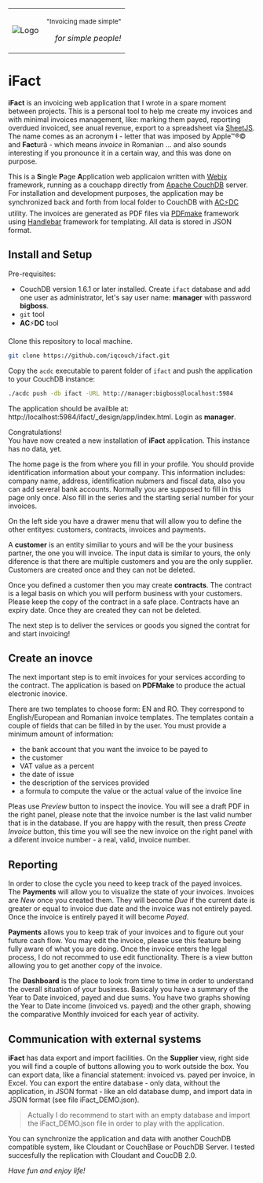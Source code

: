 
<table border="0" width="100%">
  <tr>
    <td>
    <img src="https://github.com/iqcouch/ifact/blob/master/Logo.png" alt="Logo"></img>
    </td>
    <td>
    <p align="right"><small>"Invoicing made simple"</small></p>
    <p align="right"><em>for simple people!</em></p>
    </td>
  </tr>
</table>

# iFact

**iFact** is an invoicing web application that I wrote in a spare moment between projects. This is a personal tool to help me create my invoices and with minimal invoices management, like: marking them payed, reporting overdued invoiced, see anual revenue, export to a spreadsheet via [SheetJS](http://sheetjs.com/).  
The name comes as an acronym **i** - letter that was imposed by Apple&trade;&reg;&copy; and **Fact**ură - which means _invoice_ in Romanian ... and also sounds interesting if you pronounce it in a certain way, and this was done on purpose.

This is a **S**ingle **P**age **A**pplication web applicaion written with [Webix](https://webix.com/) framework, running as a couchapp directly
from [Apache CouchDB](http://couchdb.apache.org/) server. For installation and development purposes, the application
may be synchronized back and forth from local folder to CouchDB with [AC:zap:DC](https://github.com/iqcouch/acdc) utility.
The invoices are generated as PDF files via [PDFmake](http://pdfmake.org/) framework using [Handlebar](http://handlebarsjs.com/) framework for templating. All data is stored in JSON format.

## Install and Setup

Pre-requisites:

* CouchDB version 1.6.1 or later installed. Create `ifact` database and add one user as administrator, let's say user name: **manager** with password **bigboss**.
* `git` tool
* **AC**:zap:**DC** tool

Clone this repository to local machine.

```bash
git clone https://github.com/iqcouch/ifact.git
```

Copy the `acdc` executable to parent folder of `ifact` and push the application to your CouchDB instance:

```bash
./acdc push -db ifact -URL http://manager:bigboss@localhost:5984
```

The application should be availble at: http://localhost:5984/ifact/_design/app/index.html. Login as **manager**.

Congratulations!  
You have now created a new installation of **iFact** application. This instance has no data, yet.

The home page is the from where you fill in your profile. You should provide identification information about your company. This information includes: company name, address, identification nubmers and fiscal data, also you can add several bank accounts. Normally you are supposed to fill in this page only once. Also fill in the series and the starting serial number for your invoices.

On the left side you have a drawer menu that will allow you to define the other entityes: customers, contracts, invoices and payments.

A **customer** is an entity similiar to yours and will be the your business partner, the one you will invoice. The input data is similar to yours, the only diference is that there are multiple customers and you are the only supplier. Customers are created once and they can not be deleted.

Once you defined a customer then you may create **contracts**. The contract is a legal basis on which you will perform business with your customers. Please keep the copy of the contract in a safe place. Contracts have an expiry date. Once they are created they can not be deleted.

The next step is to deliver the services or goods you signed the contrat for and start invoicing!

## Create an inovce

The next important step is to emit invoices for your services according to the contract. The application is based on **PDFMake** to produce the actual electronic inovice.

There are two templates to choose form: EN and RO. They correspond to English/European and Romanian invoice templates. The templates contain a couple of fields that can be filled in by the user. You must provide a minimum amount of information:

* the bank account that you want the invoice to be payed to
* the customer
* VAT value as a percent
* the date of issue
* the description of the services provided
* a formula to compute the value or the actual value of the invoice line

Pleas use _Preview_ button to inspect the inovice. You will see a draft PDF in the right panel, please note that the invoice number is the last valid number that is in the database. If you are happy with the result, then press _Create Invoice_ button, this time you will see the new invoice on the right panel with a diferent invoice number - a real, valid, invoice number.

## Reporting

In order to close the cycle you need to keep track of the payed invoices. The **Payments** will allow you to visualize the state of your invoices. Invoices are _New_ once you created them. They will become _Due_ if the current date is greater or equal to invoice due date and the invoice was not entirely payed. Once the invoice is entirely payed it will become _Payed_.

**Payments** allows you to keep trak of your invoices and to figure out your future cash flow. You may edit the invoice, please use this feature being fully aware of what you are doing. Once the invoice enters the legal process, I do not recommed to use edit functionality. There is a view button allowing you to get another copy of the invoice.

The **Dashboard** is the place to look from time to time in order to understand the overall situation of your business. Basicaly you have a summary of the Year to Date invoiced, payed and due sums. You have two graphs showing the Year to Date income (invoiced vs. payed) and the other graph, showing the comparative Monthly invoiced for each year of activity.

## Communication with external systems

**iFact** has data export and import facilities. On the **Supplier** view, right side you will find a couple of buttons allowing you to work outside the box. You can export data, like a financial statement: invoiced vs. payed per invoice, in Excel. You can export the entire database - only data, without the application, in JSON format - like an old database dump, and import data in JSON format (see file iFact_DEMO.json).

> Actually I do recommend to start with an empty database and import the iFact_DEMO.json file in order to play with the application.

You can synchronize the application and data with another CouchDB compatible system, like Cloudant or CouchBase or PouchDB Server. I tested succesfully the replication with Cloudant and CoucDB 2.0.

_Have fun and enjoy life!_
